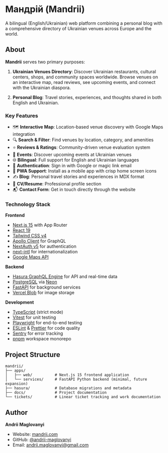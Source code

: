 # Мандрій (Mandrii)

A bilingual (English/Ukrainian) web platform combining a personal blog with a comprehensive directory of Ukrainian venues across Europe and the world.

## About

**Mandrii** serves two primary purposes:

1. **Ukrainian Venues Directory**: Discover Ukrainian restaurants, cultural centers, shops, and community spaces worldwide. Browse venues on an interactive map, read reviews, see upcoming events, and connect with the Ukrainian diaspora.

2. **Personal Blog**: Travel stories, experiences, and thoughts shared in both English and Ukrainian.

### Key Features

- 🗺️ **Interactive Map**: Location-based venue discovery with Google Maps integration
- 🔍 **Search & Filter**: Find venues by location, category, and amenities
- ⭐ **Reviews & Ratings**: Community-driven venue evaluation system
- 📅 **Events**: Discover upcoming events at Ukrainian venues
- 🌐 **Bilingual**: Full support for English and Ukrainian languages
- 🔐 **Authentication**: Sign in with Google or magic link email
- 📱 **PWA Support**: Install as a mobile app with crisp home screen icons
- ✍️ **Blog**: Personal travel stories and experiences in MDX format
- 📄 **CV/Resume**: Professional profile section
- 📬 **Contact Form**: Get in touch directly through the website

### Technology Stack

**Frontend**
- [Next.js 15](https://nextjs.org/) with App Router
- [React 19](https://react.dev/)
- [Tailwind CSS v4](https://tailwindcss.com/)
- [Apollo Client](https://www.apollographql.com/docs/react/) for GraphQL
- [NextAuth v5](https://authjs.dev/) for authentication
- [next-intl](https://next-intl-docs.vercel.app/) for internationalization
- [Google Maps API](https://developers.google.com/maps)

**Backend**
- [Hasura GraphQL Engine](https://hasura.io/) for API and real-time data
- [PostgreSQL](https://www.postgresql.org/) via [Neon](https://neon.tech/)
- [FastAPI](https://fastapi.tiangolo.com/) for background services
- [Vercel Blob](https://vercel.com/docs/storage/vercel-blob) for image storage

**Development**
- [TypeScript](https://www.typescriptlang.org/) (strict mode)
- [Vitest](https://vitest.dev/) for unit testing
- [Playwright](https://playwright.dev/) for end-to-end testing
- [ESLint](https://eslint.org/) & [Prettier](https://prettier.io/) for code quality
- [Sentry](https://sentry.io/) for error tracking
- [pnpm](https://pnpm.io/) workspace monorepo

## Project Structure

```
mandrii/
├── apps/
│   ├── web/          # Next.js 15 frontend application
│   └── services/     # FastAPI Python backend (minimal, future expansion)
├── hasura/           # Database migrations and metadata
├── docs/             # Project documentation
└── tickets/          # Linear ticket tracking and work documentation
```

## Author

**Andrii Maglovanyi**

- Website: [mandrii.com](https://mandrii.com)
- GitHub: [@andrii-maglovanyi](https://github.com/andrii-maglovanyi)
- Email: andrii.maglovanyi@gmail.com
